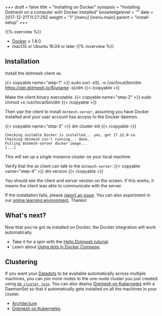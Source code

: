 +++
draft = false
title = "Installing on Docker"
synopsis = "Installing Dotmesh on a computer with Docker installed"
knowledgelevel = ""
date = 2017-12-21T11:27:29Z
weight = "1"
[menu]
  [menu.main]
    parent = "install-setup"
+++

{{% overview %}}
* [Docker](https://docs.docker.com/install/) ≥ 1.8.0
* macOS or Ubuntu 16.04 or later
{{% /overview %}}

## Installation

Install the dotmesh client `dm`:

{{< copyable name="step-1" >}}
sudo curl -sSL -o /usr/local/bin/dm \
    https://get.dotmesh.io/$(uname -s)/dm
{{< /copyable >}}  

Make the client binary executable.
{{< copyable name="step-2" >}}
sudo chmod +x /usr/local/bin/dm
{{< /copyable >}} 

Then use the client to install `dotmesh-server`, assuming you have Docker installed and your user account has access to the Docker daemon.

{{< copyable name="step-3" >}}
dm cluster init
{{< /copyable >}} 

```plain
Checking suitable Docker is installed... yes, got 17.12.0-ce.
Checking dotmesh isn't running... done.
Pulling dotmesh-server docker image...
[...]
```

This will set up a single-instance cluster on your local machine.

Verify that the `dm` client can talk to the `dotmesh-server`:
{{< copyable name="step-4" >}}
dm version
{{< /copyable >}} 

You should see the client and server version on the screen.
If this works, it means the client was able to communicate with the server.

If the installation fails, please [report an issue](https://github.com/dotmesh-io/dotmesh).
You can also experiment in our [online learning environment](/install-setup/katacoda/).
Thanks!

## What's next?

Now that you've got `dm` installed on Docker, the Docker integration will work automatically.

* Take it for a spin with the [Hello Dotmesh tutorial](/tutorials/hello-dotmesh-docker/).
* Learn about [Using dots in Docker Compose](/tasks/docker-compose).

## Clustering

If you want your [Datadots](/concepts/what-is-a-datadot/) to be available automatically across multiple machines, you can join more nodes to the one-node cluster you just created using [`dm cluster join`](/references/cli/#join-a-cluster-dm-cluster-join-use-pool-dir-path-use-pool-name-zfs-pool-discovery-url).
You can also deploy [Dotmesh on Kubernetes](/install-setup/) with a DaemonSet so that it automatically gets installed on all the machines in your cluster.

* [Architecture](/concepts/architecture/)
* [Dotmesh on Kubernetes](/install-setup/)
